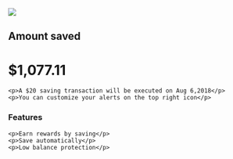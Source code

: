 <!DOCTYPE html>
<html>
  
  <head>
    <meta charset="utf-8">
    <title>Front-End challenge</title>
  </head>
  
  <body>
  <img src=logo.png>
    <h2>Amount saved</h2>
    <h1>$1,077.11</h1>
  
    <p>A $20 saving transaction will be executed on Aug 6,2018</p>
    <p>You can customize your alerts on the top right icon</p>
    
   <h3>Features</h3>
    
    <p>Earn rewards by saving</p>
    <p>Save automatically</p>
    <p>Low balance protection</p>
  </body>
 
  
</html>
